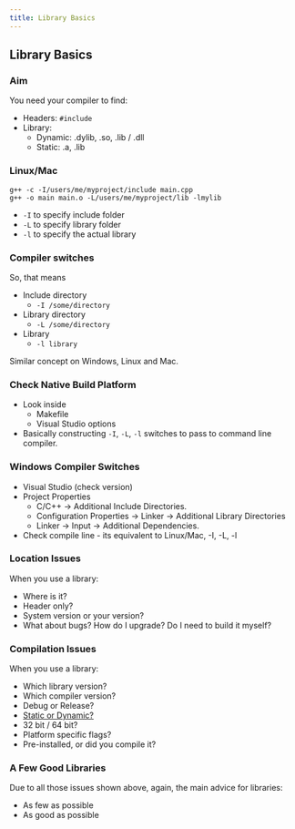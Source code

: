 ```yaml
---
title: Library Basics
---
```


## Library Basics

### Aim

You need your compiler to find:

* Headers: ```#include```
* Library:
    * Dynamic: .dylib, .so, .lib / .dll
    * Static: .a, .lib


### Linux/Mac

```
g++ -c -I/users/me/myproject/include main.cpp
g++ -o main main.o -L/users/me/myproject/lib -lmylib
```

* ```-I``` to specify include folder
* ```-L``` to specify library folder
* ```-l``` to specify the actual library


### Compiler switches

So, that means

* Include directory
    * ```-I /some/directory``` 
* Library directory
    * ```-L /some/directory``` 
* Library
    * ```-l library``` 

Similar concept on Windows, Linux and Mac.


### Check Native Build Platform

* Look inside
    * Makefile
    * Visual Studio options
* Basically constructing ```-I```, ```-L```, ```-l``` switches to pass to command line compiler.        


### Windows Compiler Switches

* Visual Studio (check version)
* Project Properties
    * C/C++ -> Additional Include Directories.
    * Configuration Properties -> Linker -> Additional Library Directories
    * Linker -> Input -> Additional Dependencies.
* Check compile line - its equivalent to Linux/Mac, -I, -L, -l


### Location Issues

When you use a library:

* Where is it?
* Header only?
* System version or your version?
* What about bugs? How do I upgrade? Do I need to build it myself?


### Compilation Issues

When you use a library:

* Which library version?
* Which compiler version?
* Debug or Release?
* [Static or Dynamic?](http://www.learncpp.com/cpp-tutorial/a1-static-and-dynamic-libraries/)
* 32 bit / 64 bit?
* Platform specific flags?
* Pre-installed, or did you compile it?


### A Few Good Libraries

Due to all those issues shown above, again, the main advice for libraries:

* As few as possible
* As good as possible